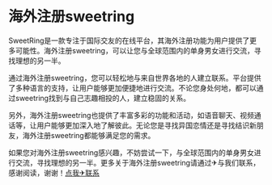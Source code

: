 # 海外注册sweetring

SweetRing是一款专注于国际交友的在线平台，其海外注册功能为用户提供了更多可能性。海外注册sweetring，可以让您与全球范围内的单身男女进行交流，寻找理想的另一半。

通过海外注册sweetring，您可以轻松地与来自世界各地的人建立联系。平台提供了多种语言的支持，让用户能够更加便捷地进行交流。不论您身处何地，都可以通过sweetring找到与自己志趣相投的人，建立稳固的关系。

另外，海外注册sweetring也提供了丰富多彩的功能和活动，如语音聊天、视频通话等，让用户能够更加深入地了解彼此。无论您是寻找异国恋情还是寻找结识新朋友，海外注册sweetring都能够满足您的需求。

如果您对海外注册sweetring感兴趣，不妨尝试一下，与全球范围内的单身男女进行交流，寻找理想的另一半。更多关于海外注册sweetring请通过✈与我们联系，感谢阅读，谢谢！[点我✈联系](https://c.k02.cc)
